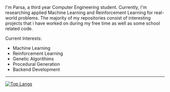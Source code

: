 I'm Parsa, a third year Computer Engineering student. Currently, I'm researching applied Machine Learning and Reinforcement Learning for real-world problems.
The majority of my repositories consist of interesting projects that i have worked on during my free time as well as some school related code.    

Current Interests:
- Machine Learning
- Reinforcement Learning
- Genetic Algorithims
- Procedural Generation
- Backend Development
   
-------------------

[![Top Langs](https://github-readme-stats.vercel.app/api/top-langs/?username=Procedurally-Generated-Human&layout=compact)](https://github.com/anuraghazra/github-readme-stats)



<!---
Procedurally-Generated-Human/Procedurally-Generated-Human is a ✨ special ✨ repository because its `README.md` (this file) appears on your GitHub profile.
You can click the Preview link to take a look at your changes.
--->
